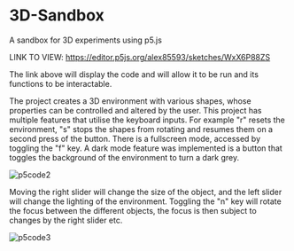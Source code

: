 # 3D-Sandbox
A sandbox for 3D experiments using p5.js

LINK TO VIEW: https://editor.p5js.org/alex85593/sketches/WxX6P88ZS

The link above will display the code and will allow it to be run and its functions to be interactable.

The project creates a 3D environment with various shapes, whose properties can be controlled and altered by the user. This project has multiple features that utilise the keyboard inputs. For example "r" resets the environment, "s" stops the shapes from rotating and resumes them on a second press of the button. There is a fullscreen mode, accessed by toggling the "f" key. A dark mode feature was implemented is a button that toggles the background of the environment to turn a dark grey. 

![p5code2](https://github.com/user-attachments/assets/d79d479e-34ab-4987-8727-417165083d97)

 Moving the right slider will change the size of the object, and the left slider will change the lighting of the environment. Toggling the "n" key will rotate the focus between the different objects, the focus is then subject to changes by the right slider etc. 

 ![p5code3](https://github.com/user-attachments/assets/b3ac1770-b009-413d-a7e2-e639ff49bd66)
